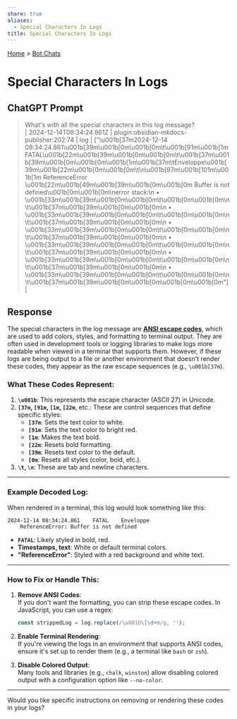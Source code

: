```yaml
---
share: true
aliases:
  - Special Characters In Logs
title: Special Characters In Logs
---
```

[Home](../index.md) > [Bot Chats](./index.md)  
# Special Characters In Logs  
## ChatGPT Prompt  
> What's with all the special characters in this log message?  
| 2024-12-14T08:34:24.861Z | plugin:obsidian-mkdocs-publisher:202:74 | log | \["\u001b\[37m2024-12-14 08:34:24.861\u001b\[39m\u001b\[0m\u001b\[0m\t\u001b\[91m\u001b\[1mFATAL\u001b\[22m\u001b\[39m\u001b\[0m\u001b\[0m\t\u001b\[37m\u001b\[39m\u001b\[0m\u001b\[0m\u001b\[1m\u001b\[37m\tEnveloppe\u001b\[39m\u001b\[22m\u001b\[0m\u001b\[0m\t\n\u001b\[97m\u001b\[101m\u001b\[1m ReferenceError \u001b\[22m\u001b\[49m\u001b\[39m\u001b\[0m\u001b\[0m Buffer is not defined\u001b\[0m\u001b\[0m\nerror stack:\n  • \u001b\[33m\u001b\[39m\u001b\[0m\u001b\[0m\t\u001b\[0m\u001b\[0m\n\t\u001b\[37m\u001b\[39m\u001b\[0m\u001b\[0m\n  • \u001b\[33m\u001b\[39m\u001b\[0m\u001b\[0m\t\u001b\[0m\u001b\[0m\n\t\u001b\[37m\u001b\[39m\u001b\[0m\u001b\[0m\n  • \u001b\[33m\u001b\[39m\u001b\[0m\u001b\[0m\t\u001b\[0m\u001b\[0m\n\t\u001b\[37m\u001b\[39m\u001b\[0m\u001b\[0m\n  • \u001b\[33m\u001b\[39m\u001b\[0m\u001b\[0m\t\u001b\[0m\u001b\[0m\n\t\u001b\[37m\u001b\[39m\u001b\[0m\u001b\[0m\n  • \u001b\[33m\u001b\[39m\u001b\[0m\u001b\[0m\t\u001b\[0m\u001b\[0m\n\t\u001b\[37m\u001b\[39m\u001b\[0m\u001b\[0m\n  • \u001b\[33m\u001b\[39m\u001b\[0m\u001b\[0m\t\u001b\[0m\u001b\[0m\n\t\u001b\[37m\u001b\[39m\u001b\[0m\u001b\[0m\u001b\[0m\u001b\[0m"] |  
  
## Response  
The special characters in the log message are **[ANSI escape codes](../topics/ansi-escape-codes.md)**, which are used to add colors, styles, and formatting to terminal output. They are often used in development tools or logging libraries to make logs more readable when viewed in a terminal that supports them. However, if these logs are being output to a file or another environment that doesn't render these codes, they appear as the raw escape sequences (e.g., `\u001b[37m`).  
  
### What These Codes Represent:  
1. **`\u001b`**: This represents the escape character (ASCII 27) in Unicode.  
2. **`[37m`, `[91m`, `[1m`, `[22m`**, etc.: These are control sequences that define specific styles:  
   - **`[37m`**: Sets the text color to white.  
   - **`[91m`**: Sets the text color to bright red.  
   - **`[1m`**: Makes the text bold.  
   - **`[22m`**: Resets bold formatting.  
   - **`[39m`**: Resets text color to the default.  
   - **`[0m`**: Resets all styles (color, bold, etc.).  
3. **`\t`, `\n`**: These are tab and newline characters.  
  
---  
  
### Example Decoded Log:  
When rendered in a terminal, this log would look something like this:  
  
```  
2024-12-14 08:34:24.861    FATAL    Enveloppe  
    ReferenceError: Buffer is not defined  
```  
  
- **`FATAL`**: Likely styled in bold, red.  
- **Timestamps, text**: White or default terminal colors.  
- **"ReferenceError"**: Styled with a red background and white text.  
  
---  
  
### How to Fix or Handle This:  
1. **Remove ANSI Codes**:  
   If you don't want the formatting, you can strip these escape codes. In JavaScript, you can use a regex:  
   ```javascript  
   const strippedLog = log.replace(/\u001b\[\d+m/g, '');  
   ```  
  
2. **Enable Terminal Rendering**:  
   If you're viewing the logs in an environment that supports ANSI codes, ensure it's set up to render them (e.g., a terminal like `bash` or `zsh`).  
  
3. **Disable Colored Output**:  
   Many tools and libraries (e.g., `chalk`, `winston`) allow disabling colored output with a configuration option like `--no-color`.  
  
---  
  
Would you like specific instructions on removing or rendering these codes in your logs?